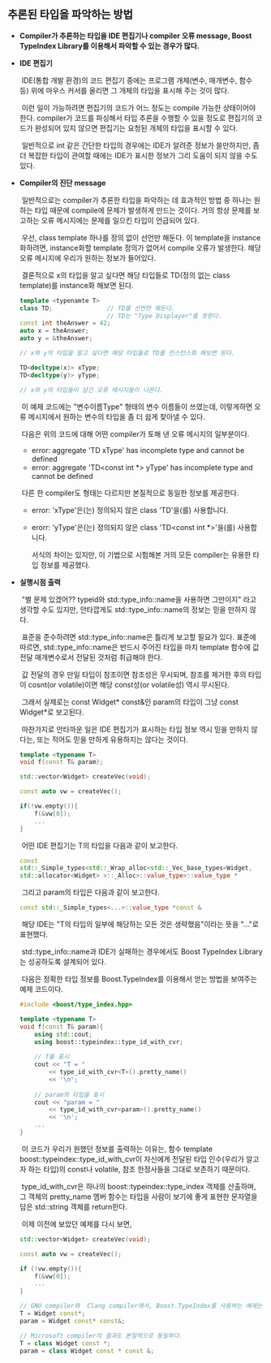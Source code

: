 ## 추론된 타입을 파악하는 방법

*  **Compiler가 추론하는 타입을 IDE 편집기나 compiler 오류 message, Boost TypeIndex Library를 이용해서 파악할 수 있는 경우가 많다.**

  * **IDE 편집기**

    ​	IDE(통합 개발 환경)의 코드 편집기 중에는 프로그램 개체(변수, 매개변수, 함수 등) 위에 마우스 커서를 올리면 그 개체의 타입을 표시해 주는 것이 많다.

    ​	이런 일이 가능하려면 편집기의 코드가 어느 정도는 compile 가능한 상태이어야 한다. compiler가 코드를 파싱해서 타입 추론을 수행할 수 있을 정도로 편집기의 코드가 완성되어 있지 않으면 편집기는 요청된 개체의 타입을 표시할 수 있다.

    ​	일반적으로 int 같은 간단한 타입의 경우에는 IDE가 알려준 정보가 쓸만하지만, 좀 더 복잡한 타입이 관여할 때에는 IDE가 표시한 정보가 그리 도움이 되지 않을 수도 있다.

  * **Compiler의 진단 message**

    ​	일반적으로는 compiler가 추론한 타입을 파악하는 데 효과적인 방법 중 하나는 원하는 타입 때문에 compile에 문제가 발생하게 만드는 것이다. 거의 항상 문제를 보고하는 오류 메시지에는 문제를 일으킨 타입이 언급되어 있다.

    ​	우선, class template 하나를 정의 없이 선언만 해둔다. 이 template을 instance화하려면, instance화할 template 정의가 없어서 compile 오류가 발생한다. 해당 오류 메시지에 우리가 원하는 정보가 들어있다.

    ​	결론적으로 x의 타입을 알고 싶다면 해당 타입들로 TD(정의 없는 class template)를 instance화 해보면 된다.

    ```c++
    template <typenamte T>
    class TD;				// TD를 선언만 해둔다.
    						// TD는 "Type Displayer"를 뜻한다.
    const int theAnswer = 42;
    auto x = theAnswer;
    auto y = &theAnswer;
    
    // x와 y의 타입을 알고 싶다면 해당 타입들로 TD를 인스턴스화 해보면 된다.
    
    TD<decltype(x)> xType;
    TD<decltype(y)> yType;
    
    // x와 y의 타입들이 담긴 오류 메시지들이 나온다.
    ```

    ​	이 예제 코드에는 "변수이름Type" 형태의 변수 이름들이 쓰였는데, 이렇게하면 오류 메시지에서 원하는 변수의 타입을 좀 더 쉽게 찾아낼 수 있다.

    ​	다음은 위의 코드에 대해 어떤 compiler가 토해 낸 오류 메시지의 일부분이다.

    * error: aggregate 'TD<int> xType' has incomplete type and cannot be defined
    * error: aggregate 'TD<const int *> yType' has incomplete type and cannot be defined

    ​	다른 한 compiler도 형태는 다르지만 본질적으로 동일한 정보를 제공한다.

    * error: 'xType'은(는) 정의되지 않은 class 'TD<int>'을(를) 사용합니다.

    * erorr: 'yType'은(는) 정의되지 않은 class 'TD<const int *>'을(를) 사용합니다.

      서식의 차이는 있지만, 이 기법으로 시험해본 거의 모든 compiler는 유용한 타입 정보를 제공했다.
    
  * **실행시점 출력**
  
    ​	"별 문제 있겠어?? typeid와 std::type_info::name을 사용하면 그만이지" 라고 생각할 수도 있지만, 안타깝게도 std::type_info::name의 정보는 믿을 만하지 않다.
  
    ​	표준을 준수하려면 std::type_info::name은 틀리게 보고할 필요가 있다. 표준에 따르면, std::type_info::name은 반드시 주어진 타입을 마치 template 함수에 값 전달 매개변수로서 전달된 것처럼 취급해야 한다.
  
    ​	값 전달의 경우 만일 타입이 참조이면 참조성은 무시되며, 참조를 제거한 후의 타입이 cosnt(or volatile)이면 해당 const성(or volatile성) 역시 무시된다.
  
    ​	그래서 실제로는 const Widget* const&인 param의 타입이 그냥 const Widget*로 보고된다.
  
    ​	마찬가지로 안타까운 일은 IDE 편집기가 표시하는 타입 정보 역시 믿을 만하지 않다는, 또는 적어도 믿을 만하게 유용하지는 않다는 것이다.
  
    ```c++
    template <typename T>
    void f(const T& param);
    
    std::vector<Widget> createVec(void);
    
    const auto vw = createVec();
    
    if(!vw.empty()){
        f(&vw[0]);
       	...
    }
    ```
  
    ​	어떤 IDE 편집기는 T의 타입을 다음과 같이 보고한다.
  
    ```c++
    const
    std::_Simple_types<std::_Wrap_alloc<std::_Vec_base_types<Widget,
    std::allocator<Widget> >::_Alloc>::value_type>::value_type *
    ```
  
    ​	그리고 param의 타입은 다음과 같이 보고한다.
  
    ```c++
    const std::_Simple_types<...>::value_type *const &
    ```
  
    ​	해당 IDE는 "T의 타입의 일부에 해당하는 모든 것은 생략했음"이라는 뜻을 "..."로 표현했다.
  
    ​	std::type_info::name과 IDE가 실패하는 경우에서도 Boost TypeIndex Library는 성공하도록 설계되어 있다.
  
    ​	다음은 정확한 타입 정보를 Boost.TypeIndex를 이용해서 얻는 방법을 보여주는 예제 코드이다.
  
    ```c++
    #include <boost/type_index.hpp>
    
    template <typename T>
    void f(const T& param){
        using std::cout;
        using boost::typeindex::type_id_with_cvr;
        
        // T를 표시
        cout << "T = "
            << type_id_with_cvr<T>().pretty_name()
            << '\n';
        
        // param의 타입을 표시
        cout << "param = "
            << type_id_with_cvr<param>().pretty_name()
            << '\n';
        ...
    }
    ```
  
    ​	이 코드가 우리가 원했던 정보를 출력하는 이유는, 함수 template boost::typeindex::type_id_with_cvr이 자신에게 전달된 타입 인수(우리가 알고자 하는 타입)의 const나 volatile, 참조 한정사들을 그대로 보존하기 때문이다.
  
    ​	type_id_with_cvr은 하나의 boost::typeindex::type_index 객체를 산출하며, 그 객체의 pretty_name 멤버 함수는 타입을 사람이 보기에 좋게 표현한 문자열을 담은 std::string 객체를 return한다.
  
    ​	이제 이전에 보았던 예제를 다시 보면,
  
    ```c++
    std::vector<Widget> createVec(void);
    
    const auto vw = createVec();
    
    if (!vw.empty()){
        f(&vw[0]);
        ...
    }
    
    // GNU compiler와  Clang compiler에서, Boost.TypeIndex를 사용하는 예제는 다음과 같은 출력을 낸다.
    T = Widget const*;
    param = Widget const* const&;
    
    // Microsoft compiler의 결과도 본질적으로 동일하다.
    T = class Widget const *;
    param = class Widget const * const &;
    ```

